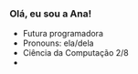 ### Olá, eu sou a Ana!


- Futura programadora 
- Pronouns: ela/dela
- Ciência da Computação 2/8
- 


